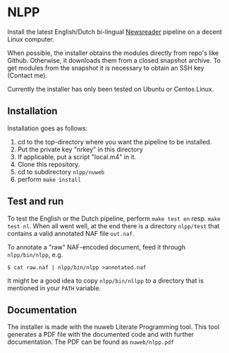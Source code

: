 NLPP
====

Install the latest English/Dutch bi-lingual  [Newsreader](http://www.newsreader-project.eu) pipeline on a decent Linux computer.

When possible, the installer obtains the modules directly from repo's
like Github. Otherwise, it downloads them from a closed snapshot archive. To get modules
from the snapshot it is necessary to obtain an SSH key (Contact me). 

Currently the installer has only been tested on Ubuntu or Centos Linux.


## Installation

Installation goes as follows:

1. cd to the top-directory where you want the pipeline to be installed.
2. Put the private key "nrkey" in this directory
3. If applicable, put a script "local.m4" in it.
4. Clone this repository.
5. cd to subdirectory `nlpp/nuweb`
6. perform `make install`



## Test and run

To test the English or the Dutch pipeline, perform `make test en`
resp. `make test nl`. When all went well, at the end there is a
directory `nlpp/test` that contains a valid annotated NAF file `out.naf`.

To annotate a "raw" NAF-encoded document, feed it through
`nlpp/bin/nlpp`, e.g.

```
$ cat raw.naf | nlpp/bin/nlpp >annotated.naf
```

It might be a good idea to copy `nlpp/bin/nllpp` to a directory that
is mentioned in your `PATH` variable.



## Documentation

The installer is made with the nuweb Literate Programming tool. This
tool generates a PDF file with the documented code and with further
documentation. The PDF can be found as `nuweb/nlpp.pdf`

